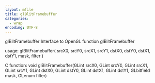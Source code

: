 ```yaml
---
layout: mfile
title: glBlitFramebuffer
categories:
  - wrap
encoding: UTF-8
---
```


glBlitFramebuffer  Interface to OpenGL function glBlitFramebuffer

usage:  glBlitFramebuffer( srcX0, srcY0, srcX1, srcY1, dstX0, dstY0, dstX1, dstY1, mask, filter )

C function:  void glBlitFramebuffer(GLint srcX0, GLint srcY0, GLint srcX1, GLint srcY1, GLint dstX0, GLint dstY0, GLint dstX1, GLint dstY1, GLbitfield mask, GLenum filter)